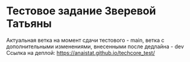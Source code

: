 # Тестовое задание Зверевой Татьяны 
Актуальная ветка на момент сдачи тестового - main, ветка с дополнительными изменениями, внесенными после дедлайна - dev  
Ссылка на деплой: https://anaistat.github.io/techcore_test/
